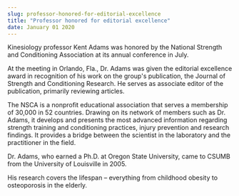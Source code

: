 ```yaml
---
slug: professor-honored-for-editorial-excellence
title: "Professor honored for editorial excellence"
date: January 01 2020
---
```


 
<p>
  Kinesiology professor Kent Adams was honored by the National Strength and
  Conditioning Association at its annual conference in July.
</p>
<p>
  At the meeting in Orlando, Fla., Dr. Adams was given the editorial excellence
  award in recognition of his work on the group's publication, the Journal of
  Strength and Conditioning Research. He serves as associate editor of the
  publication, primarily reviewing articles.
</p>
<p>
  The NSCA is a nonprofit educational association that serves a membership of
  30,000 in 52 countries. Drawing on its network of members such as Dr. Adams,
  it develops and presents the most advanced information regarding strength
  training and conditioning practices, injury prevention and research findings.
  It provides a bridge between the scientist in the laboratory and the
  practitioner in the field.
</p>
<p>
  Dr. Adams, who earned a Ph.D. at Oregon State University, came to CSUMB from
  the University of Louisville in 2005.
</p>
<p>
  His research covers the lifespan – everything from childhood obesity to
  osteoporosis in the elderly.
</p>
 
